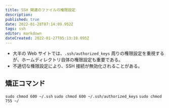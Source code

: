 ```yaml
---
title: SSH 関連のファイルの権限設定
description: 
published: true
date: 2022-01-28T07:14:09.952Z
tags: ssh
editor: markdown
dateCreated: 2022-01-27T05:13:18.095Z
---
```


* 大半の Web サイトでは、`.ssh/authorized_keys` 周りの権限設定を重視するが、ホームディレクトリ自体の権限設定も重要である。
* 不適切な権限設定により、SSH 接続が無効化されることがある。

## 矯正コマンド
`sudo chmod 600 ~/.ssh`
`sudo chmod 600 ~/.ssh/authorized_keys`
`sudo chmod 755 ~/`
